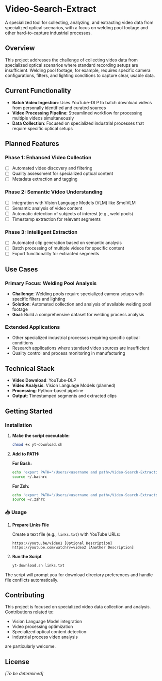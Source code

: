 # Video-Search-Extract

A specialized tool for collecting, analyzing, and extracting video data from specialized optical scenarios, with a focus on welding pool footage and other hard-to-capture industrial processes.

## Overview

This project addresses the challenge of collecting video data from specialized optical scenarios where standard recording setups are insufficient. Welding pool footage, for example, requires specific camera configurations, filters, and lighting conditions to capture clear, usable data.

## Current Functionality

- **Batch Video Ingestion**: Uses YouTube-DLP to batch download videos from personally identified and curated sources
- **Video Processing Pipeline**: Streamlined workflow for processing multiple videos simultaneously
- **Data Collection**: Focused on specialized industrial processes that require specific optical setups

## Planned Features

### Phase 1: Enhanced Video Collection
- [ ] Automated video discovery and filtering
- [ ] Quality assessment for specialized optical content
- [ ] Metadata extraction and tagging

### Phase 2: Semantic Video Understanding
- [ ] Integration with Vision Language Models (VLM) like SmolVLM
- [ ] Semantic analysis of video content
- [ ] Automatic detection of subjects of interest (e.g., weld pools)
- [ ] Timestamp extraction for relevant segments

### Phase 3: Intelligent Extraction
- [ ] Automated clip generation based on semantic analysis
- [ ] Batch processing of multiple videos for specific content
- [ ] Export functionality for extracted segments

## Use Cases

### Primary Focus: Welding Pool Analysis
- **Challenge**: Welding pools require specialized camera setups with specific filters and lighting
- **Solution**: Automated collection and analysis of available welding pool footage
- **Goal**: Build a comprehensive dataset for welding process analysis

### Extended Applications
- Other specialized industrial processes requiring specific optical conditions
- Research applications where standard video sources are insufficient
- Quality control and process monitoring in manufacturing

## Technical Stack

- **Video Download**: YouTube-DLP
- **Video Analysis**: Vision Language Models (planned)
- **Processing**: Python-based pipeline
- **Output**: Timestamped segments and extracted clips

## Getting Started

### Installation

1. **Make the script executable:**
   ```bash
   chmod +x yt-download.sh
   ```

2. **Add to PATH:**
   
   **For Bash:**
   ```bash
   echo 'export PATH="/Users/<username and path>/Video-Search-Extract:$PATH"' >> ~/.bashrc
   source ~/.bashrc
   ```
   
   **For Zsh:**
   ```bash
   echo 'export PATH="/Users/<username and path>/Video-Search-Extract:$PATH"' >> ~/.zshrc
   source ~/.zshrc
   ```

### 📥 Usage

1. **Prepare Links File**
   
   Create a text file (e.g., `links.txt`) with YouTube URLs:
   ```
   https://youtu.be/video1 [Optional Description]
   https://youtube.com/watch?v=video2 [Another Description]
   ```

2. **Run the Script**
   ```bash
   yt-download.sh links.txt
   ```

The script will prompt you for download directory preferences and handle file conflicts automatically.

## Contributing

This project is focused on specialized video data collection and analysis. Contributions related to:
- Vision Language Model integration
- Video processing optimization
- Specialized optical content detection
- Industrial process video analysis

are particularly welcome.

## License

*[To be determined]*
